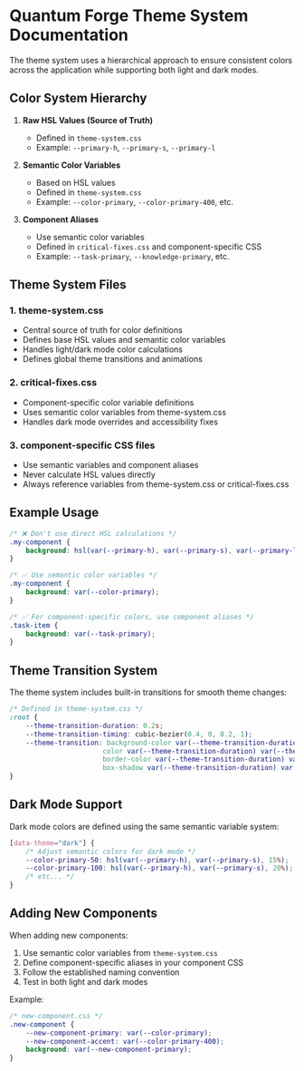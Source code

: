 # Quantum Forge Theme System Documentation

The theme system uses a hierarchical approach to ensure consistent colors across the application while supporting both light and dark modes.

## Color System Hierarchy

1. **Raw HSL Values (Source of Truth)**
   - Defined in `theme-system.css`
   - Example: `--primary-h`, `--primary-s`, `--primary-l`

2. **Semantic Color Variables**
   - Based on HSL values
   - Defined in `theme-system.css`
   - Example: `--color-primary`, `--color-primary-400`, etc.

3. **Component Aliases**
   - Use semantic color variables
   - Defined in `critical-fixes.css` and component-specific CSS
   - Example: `--task-primary`, `--knowledge-primary`, etc.

## Theme System Files

### 1. theme-system.css
- Central source of truth for color definitions
- Defines base HSL values and semantic color variables
- Handles light/dark mode color calculations
- Defines global theme transitions and animations

### 2. critical-fixes.css
- Component-specific color variable definitions
- Uses semantic color variables from theme-system.css
- Handles dark mode overrides and accessibility fixes

### 3. component-specific CSS files
- Use semantic variables and component aliases
- Never calculate HSL values directly
- Always reference variables from theme-system.css or critical-fixes.css

## Example Usage

```css
/* ❌ Don't use direct HSL calculations */
.my-component {
    background: hsl(var(--primary-h), var(--primary-s), var(--primary-l));
}

/* ✅ Use semantic color variables */
.my-component {
    background: var(--color-primary);
}

/* ✅ For component-specific colors, use component aliases */
.task-item {
    background: var(--task-primary);
}
```

## Theme Transition System

The theme system includes built-in transitions for smooth theme changes:

```css
/* Defined in theme-system.css */
:root {
    --theme-transition-duration: 0.2s;
    --theme-transition-timing: cubic-bezier(0.4, 0, 0.2, 1);
    --theme-transition: background-color var(--theme-transition-duration) var(--theme-transition-timing),
                       color var(--theme-transition-duration) var(--theme-transition-timing),
                       border-color var(--theme-transition-duration) var(--theme-transition-timing),
                       box-shadow var(--theme-transition-duration) var(--theme-transition-timing);
}
```

## Dark Mode Support

Dark mode colors are defined using the same semantic variable system:

```css
[data-theme="dark"] {
    /* Adjust semantic colors for dark mode */
    --color-primary-50: hsl(var(--primary-h), var(--primary-s), 15%);
    --color-primary-100: hsl(var(--primary-h), var(--primary-s), 20%);
    /* etc... */
}
```

## Adding New Components

When adding new components:

1. Use semantic color variables from `theme-system.css`
2. Define component-specific aliases in your component CSS
3. Follow the established naming convention
4. Test in both light and dark modes

Example:
```css
/* new-component.css */
.new-component {
    --new-component-primary: var(--color-primary);
    --new-component-accent: var(--color-primary-400);
    background: var(--new-component-primary);
}
```
